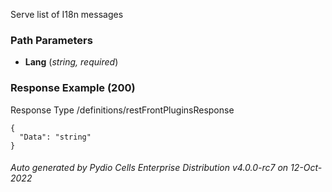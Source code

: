 






 
Serve list of I18n messages  


### Path Parameters

 - **Lang** (_string, required_) 




### Response Example (200)
Response Type /definitions/restFrontPluginsResponse

```
{
  "Data": "string"
}
```




###### Auto generated by Pydio Cells Enterprise Distribution v4.0.0-rc7 on 12-Oct-2022
